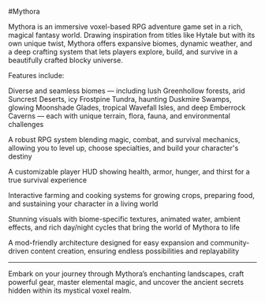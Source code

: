 #Mythora

Mythora is an immersive voxel-based RPG adventure game set in a rich, magical fantasy world. Drawing inspiration from titles like Hytale but with its own unique twist, Mythora offers expansive biomes, dynamic weather, and a deep crafting system that lets players explore, build, and survive in a beautifully crafted blocky universe.

Features include:

Diverse and seamless biomes — including lush Greenhollow forests, arid Suncrest Deserts, icy Frostpine Tundra, haunting Duskmire Swamps, glowing Moonshade Glades, tropical Wavefall Isles, and deep Emberrock Caverns — each with unique terrain, flora, fauna, and environmental challenges

A robust RPG system blending magic, combat, and survival mechanics, allowing you to level up, choose specialties, and build your character's destiny

A customizable player HUD showing health, armor, hunger, and thirst for a true survival experience

Interactive farming and cooking systems for growing crops, preparing food, and sustaining your character in a living world

Stunning visuals with biome-specific textures, animated water, ambient effects, and rich day/night cycles that bring the world of Mythora to life

A mod-friendly architecture designed for easy expansion and community-driven content creation, ensuring endless possibilities and replayability



---

Embark on your journey through Mythora’s enchanting landscapes, craft powerful gear, master elemental magic, and uncover the ancient secrets hidden within its mystical voxel realm.
